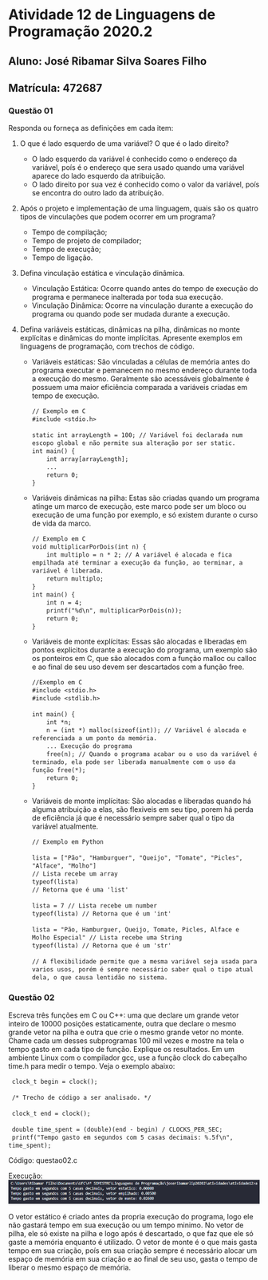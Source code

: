 # Atividade 12 de Linguagens de Programação 2020.2

## Aluno: José Ribamar Silva Soares Filho
## Matrícula: 472687

### Questão 01

Responda ou forneça as definições em cada item:

1. O que é lado esquerdo de uma variável? O que é o lado direito?

    + O lado esquerdo da variável é conhecido como o endereço da variável, poís é o endereço que sera usado quando uma variável aparece do lado esquerdo da atribuição.
    + O lado direito por sua vez é conhecido como o valor da variável, poís se encontra do outro lado da atribuição.

2. Após o projeto e implementação de uma linguagem, quais são os quatro tipos de vinculações que podem ocorrer em um programa?

    - Tempo de compilação;
    - Tempo de projeto de compilador;
    - Tempo de execução;
    - Tempo de ligação.

3. Defina vinculação estática e vinculação dinâmica.

    - Vinculação Estática: Ocorre quando antes do tempo de execução do programa e permanece inalterada por toda sua execução.
    - Vinculação Dinâmica: Ocorre na vinculação durante a execução do programa ou quando pode ser mudada durante a execução.

4. Defina variáveis estáticas, dinâmicas na pilha, dinâmicas no monte explícitas e dinâmicas do monte implícitas. Apresente exemplos em linguagens de programação, com trechos de código.

    - Variáveis estáticas: São vinculadas a células de memória antes do programa executar e pemanecem no mesmo endereço durante toda a execução do mesmo. Geralmente são acessáveis globalmente é possuem uma maior eficiência comparada a variáveis criadas em tempo de execução.
        ```
        // Exemplo em C
        #include <stdio.h>

        static int arrayLength = 100; // Variável foi declarada num escopo global e não permite sua alteração por ser static.
        int main() {
            int array[arrayLength];
            ...
            return 0;
        }
        ```
    - Variáveis dinâmicas na pilha: Estas são criadas quando um programa atinge um marco de execução, este marco pode ser um bloco ou execução de uma função por exemplo, e só existem durante o curso de vida da marco.
        ```
        // Exemplo em C
        void multiplicarPorDois(int n) {
            int multiplo = n * 2; // A variável é alocada e fica empilhada até terminar a execução da função, ao terminar, a variável é liberada.
            return multiplo;
        }
        int main() {
            int n = 4;
            printf("%d\n", multiplicarPorDois(n));
            return 0;
        }
        ```
    - Variáveis de monte explícitas: Essas são alocadas e liberadas em pontos explicitos durante a execução do programa, um exemplo são os ponteiros em C, que são alocados com a função malloc ou calloc e ao final de seu uso devem ser descartados com a função free.
        ```
        //Exemplo em C
        #include <stdio.h>
        #include <stdlib.h>

        int main() {
            int *n;
            n = (int *) malloc(sizeof(int)); // Variável é alocada e referenciada a um ponto da memória.
            ... Execução do programa
            free(n); // Quando o programa acabar ou o uso da variável é terminado, ela pode ser liberada manualmente com o uso da função free(*);
            return 0;
        }
        ```
    - Variáveis de monte implícitas: São alocadas e liberadas quando há alguma atribuição a elas, são flexiveis em seu tipo, porem há perda de eficiência já que é necessário sempre saber qual o tipo da variável atualmente.
        ```
        // Exemplo em Python

        lista = ["Pão", "Hamburguer", "Queijo", "Tomate", "Picles", "Alface", "Molho"] 
        // Lista recebe um array
        typeof(lista) 
        // Retorna que é uma 'list'

        lista = 7 // Lista recebe um number
        typeof(lista) // Retorna que é um 'int'

        lista = "Pão, Hamburguer, Queijo, Tomate, Picles, Alface e Molho Especial" // Lista recebe uma String
        typeof(lista) // Retorna que é um 'str'

        // A flexibilidade permite que a mesma variável seja usada para varios usos, porém é sempre necessário saber qual o tipo atual dela, o que causa lentidão no sistema.
        ```

### Questão 02

Escreva três funções em C ou C++: uma que declare um grande vetor inteiro de 10000 posições estaticamente, outra que declare o mesmo grande vetor na pilha e outra que crie o mesmo grande vetor no monte. Chame cada um desses subprogramas 100 mil vezes e mostre na tela o tempo gasto em cada tipo de função. Explique os resultados. Em um ambiente Linux com o compilador gcc, use a função clock do cabeçalho time.h para medir o tempo. Veja o exemplo abaixo:
```
 clock_t begin = clock();
 
 /* Trecho de código a ser analisado. */
 
 clock_t end = clock();
 
 double time_spent = (double)(end - begin) / CLOCKS_PER_SEC;
 printf("Tempo gasto em segundos com 5 casas decimais: %.5f\n", time_spent);
```

Código: questao02.c

Execução: !['execute'](Capturar.PNG)

O vetor estático é criado antes da propria execução do programa, logo ele não gastará tempo em sua execução ou um tempo minimo. No vetor de pilha, ele só existe na pilha e logo após é descartado, o que faz que ele só gaste a memória enquanto é utilizado. O vetor de monte é o que mais gasta tempo em sua criação, poís em sua criação sempre é necessário alocar um espaço de memória em sua criação e ao final de seu uso, gasta o tempo de liberar o mesmo espaço de memória.